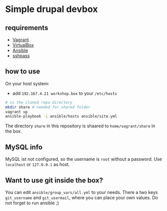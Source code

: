 # Simple drupal devbox

## requirements

- [Vagrant](http://vagrantup.com/)
- [VirtualBox](http://virtualbox.org/)
- [Ansible](http://www.ansible.com/)
- [sshpass](https://gist.github.com/arunoda/7790979)

## how to use

On your host system:

- add `192.167.4.21 workshop.box` to your `/etc/hosts`

```bash
# in the cloned repo directory
mkdir share # needed for shared folder
vagrant up
ansible-playbook -i ansible/hosts ansible/site.yml
```

The directory `share` in this repository is shaared to `home/vagrant/share` in the box.

## MySQL info

MySQL ist not configured, so the username is `root` without a password.
Use `localhost` or `127.0.0.1` as host.

## Want to use git inside the box?

You can edit `ansible/group_vars/all.yml` to your needs.
There a two keys `git_username` and `git_usermail`, where you can place your own values.
Do not forget to run ansible ;)
